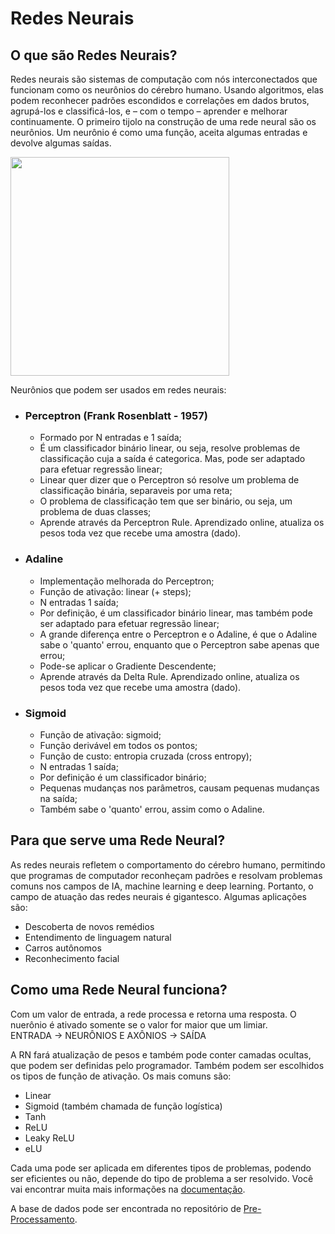 # Redes Neurais

## O que são Redes Neurais?
Redes neurais são sistemas de computação com nós interconectados que funcionam como os neurônios do cérebro humano. Usando algoritmos, elas podem reconhecer padrões escondidos e correlações em dados brutos, agrupá-los e classificá-los, e – com o tempo – aprender e melhorar continuamente.
O primeiro tijolo na construção de uma rede neural são os neurônios. Um neurônio é como uma função, aceita algumas entradas e devolve algumas saídas.

<img src='https://upload.wikimedia.org/wikipedia/commons/thumb/3/3d/Neural_network.svg/1200px-Neural_network.svg.png' width=350></img>

Neurônios que podem ser usados em redes neurais:

- <strong><h3> Perceptron </strong> (Frank Rosenblatt - 1957) </h3>
  - Formado por N entradas e 1 saída;
  - É um classificador binário linear, ou seja, resolve problemas de classificação cuja a saída é categorica. Mas, pode ser adaptado para efetuar regressão       linear;
  - Linear quer dizer que o Perceptron só resolve um problema de classificação binária, separaveis por uma reta;
  - O problema de classificação tem que ser binário, ou seja, um problema de duas classes;
  - Aprende através da Perceptron Rule. Aprendizado online, atualiza os pesos toda vez que recebe uma amostra (dado).

- <strong><h3> Adaline </h3></strong>
  - Implementação melhorada do Perceptron;
  - Função de ativação: linear (+ steps);
  - N entradas 1 saída;
  - Por definição, é um classificador binário linear, mas também pode ser adaptado para efetuar regressão linear;
  - A grande diferença entre o Perceptron e o Adaline, é que o Adaline sabe o 'quanto' errou, enquanto que o Perceptron sabe apenas que errou;
  - Pode-se aplicar o Gradiente Descendente;
  - Aprende através da Delta Rule. Aprendizado online, atualiza os pesos toda vez que recebe uma amostra (dado).

- <strong><h3> Sigmoid </h3></strong>
  - Função de ativação: sigmoid;
  - Função derivável em todos os pontos;
  - Função de custo: entropia cruzada (cross entropy);
  - N entradas 1 saída;
  - Por definição é um classificador binário;
  - Pequenas mudanças nos parâmetros, causam pequenas mudanças na saída;
  - Também sabe o 'quanto' errou, assim como o Adaline.

## Para que serve uma Rede Neural?
As redes neurais refletem o comportamento do cérebro humano, permitindo que programas de computador reconheçam padrões e resolvam problemas comuns nos campos de IA, machine learning e deep learning. Portanto, o campo de atuação das redes neurais é gigantesco. Algumas aplicações são:
- Descoberta de novos remédios
- Entendimento de linguagem natural
- Carros autônomos
- Reconhecimento facial

## Como uma Rede Neural funciona?
Com um valor de entrada, a rede processa e retorna uma resposta. O nuerônio é ativado somente se o valor for maior que um limiar. <br>
ENTRADA -> NEURÔNIOS E AXÔNIOS -> SAÍDA <br>

A RN fará atualização de pesos e também pode conter camadas ocultas, que podem ser definidas pelo programador. Também podem ser escolhidos os tipos de função de ativação. Os mais comuns são:
- Linear
- Sigmoid (também chamada de função logística)
- Tanh
- ReLU
- Leaky ReLU
- eLU

Cada uma pode ser aplicada em diferentes tipos de problemas, podendo ser eficientes ou não, depende do tipo de problema a ser resolvido.
Você vai encontrar muita mais informações na [documentação](https://scikit-learn.org/stable/modules/generated/sklearn.neural_network.MLPClassifier.html).

 A base de dados pode ser encontrada no repositório de [Pre-Processamento](https://github.com/Gregory-JP/Pre-Processamento).
